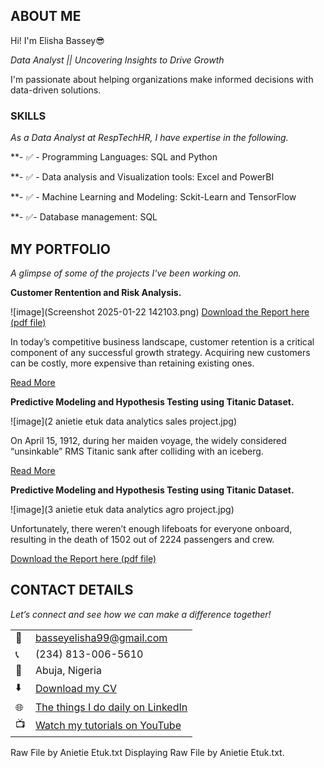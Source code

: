 
<!--Section 1: Introduce your self-->
## ABOUT ME
Hi! I'm Elisha Bassey😎

_Data Analyst || Uncovering Insights to Drive Growth_

I'm passionate about helping organizations make informed decisions with data-driven solutions.


<!--Mention your top/relevant skills here - core and soft skills-->
### SKILLS

*As a Data Analyst at RespTechHR, I have expertise in the following.*

**- ✅ - Programming Languages: SQL and Python
          
**- ✅ - Data analysis and Visualization tools: Excel and PowerBI

**- ✅ - Machine Learning and Modeling: Sckit-Learn and TensorFlow 

**- ✅- Database management: SQL


<!--Section 2: List 3-4 key projects-->
## MY PORTFOLIO 

*A glimpse of some of the projects I've been working on.*

**Customer Rentention and Risk Analysis.**

![image](Screenshot 2025-01-22 142103.png)
<a href="Customer Retention and risk analysis.pdf">Download the Report here (pdf file)</a>

In today’s competitive business landscape, customer retention is a critical component of any successful growth strategy. Acquiring new customers can be costly, more expensive than retaining existing ones.


[Read More](https://www.linkedin.com/pulse/predictive-modeling-hypothesis-testing-using-titanic-dataset-anietie/)

**Predictive Modeling and Hypothesis Testing using Titanic Dataset.**

![image](2 anietie etuk data analytics sales project.jpg)

On April 15, 1912, during her maiden voyage, the widely considered “unsinkable” RMS Titanic sank after colliding with an iceberg. 

[Read More](https://www.linkedin.com/pulse/predictive-modeling-hypothesis-testing-using-titanic-dataset-anietie/)

**Predictive Modeling and Hypothesis Testing using Titanic Dataset.**

![image](3 anietie etuk data analytics agro project.jpg)

Unfortunately, there weren’t enough lifeboats for everyone onboard, resulting in the death of 1502 out of 2224 passengers and crew. 

<a href="17 How to Present Data to Executives by Anietie Etuk.pdf">Download the Report here (pdf file)</a>


## CONTACT DETAILS

*Let’s connect and see how we can make a difference together!*
<table>
  <tbody>
    <tr>
      <td>📧</td>
      <td><a href="mailto:basseyelisha99@gmail.com">basseyelisha99@gmail.com</a></td>
    </tr>
    <tr>
      <td>📞</td>
      <td>(234) 813-006-5610</td>
    </tr>
    <tr>
      <td>📍</td>
      <td>Abuja, Nigeria</td>
    </tr>
    <tr>
      <td>⬇️</td>
      <td><a href="Data Analytics Resume.pdf">Download my CV</a></td>
    </tr>
    <tr>
      <td>🌐</td>
      <td><a href="https://linkedin.com/in/elisha-bassey">The things I do daily on LinkedIn</a></td>       
    </tr>
    <tr>
      <td>📺</td>
      <td><a href="https://www.youtube.com/@LearnwithEtuk">Watch my tutorials on YouTube</a></td>
    </tr>
  </tbody>
</table>

   




Raw File by Anietie Etuk.txt
Displaying Raw File by Anietie Etuk.txt.
